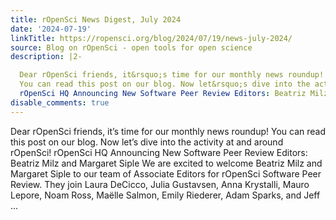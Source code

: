 ```yaml
---
title: rOpenSci News Digest, July 2024
date: '2024-07-19'
linkTitle: https://ropensci.org/blog/2024/07/19/news-july-2024/
source: Blog on rOpenSci - open tools for open science
description: |2-

  Dear rOpenSci friends, it&rsquo;s time for our monthly news roundup!
  You can read this post on our blog. Now let&rsquo;s dive into the activity at and around rOpenSci!
  rOpenSci HQ Announcing New Software Peer Review Editors: Beatriz Milz and Margaret Siple We are excited to welcome Beatriz Milz and Margaret Siple to our team of Associate Editors for rOpenSci Software Peer Review. They join Laura DeCicco, Julia Gustavsen, Anna Krystalli, Mauro Lepore, Noam Ross, Maëlle Salmon, Emily Riederer, Adam Sparks, and Jeff ...
disable_comments: true
---
```


Dear rOpenSci friends, it&rsquo;s time for our monthly news roundup!
You can read this post on our blog. Now let&rsquo;s dive into the activity at and around rOpenSci!
rOpenSci HQ Announcing New Software Peer Review Editors: Beatriz Milz and Margaret Siple We are excited to welcome Beatriz Milz and Margaret Siple to our team of Associate Editors for rOpenSci Software Peer Review. They join Laura DeCicco, Julia Gustavsen, Anna Krystalli, Mauro Lepore, Noam Ross, Maëlle Salmon, Emily Riederer, Adam Sparks, and Jeff ...